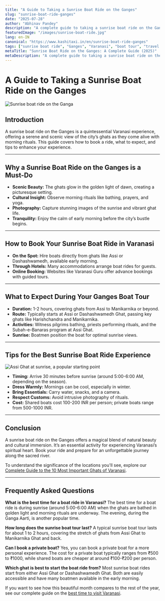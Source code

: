 ```yaml
---
title: "A Guide to Taking a Sunrise Boat Ride on the Ganges"
slug: "sunrise-boat-ride-ganges"
date: "2025-07-28"
author: "Abhinav Pandey"
description: "A complete guide to taking a sunrise boat ride on the Ganges in Varanasi. Learn how to book, what to expect, and tips for a memorable experience."
featuredImage: "/images/sunrise-boat-ride.jpg"
lang: en-IN
canonical: "https://www.kashitaxi.in/en/sunrise-boat-ride-ganges"
tags: ["sunrise boat ride", "Ganges", "Varanasi", "boat tour", "travel guide"]
metaTitle: "Sunrise Boat Ride on the Ganges: A Complete Guide (2025)"
metaDescription: "A complete guide to taking a sunrise boat ride on the Ganges in Varanasi. Learn how to book, what to expect, and tips for a memorable experience."
---
```


# A Guide to Taking a Sunrise Boat Ride on the Ganges

![Sunrise boat ride on the Ganga](/images/varanasi-river-sunrise-boat-p.jpeg "Classic sunrise boat ride scene on the Ganges")

## Introduction

A sunrise boat ride on the Ganges is a quintessential Varanasi experience, offering a serene and scenic view of the city’s ghats as they come alive with morning rituals. This guide covers how to book a ride, what to expect, and tips to enhance your experience.

---

## Why a Sunrise Boat Ride on the Ganges is a Must-Do

- **Scenic Beauty:** The ghats glow in the golden light of dawn, creating a picturesque setting.
- **Cultural Insight:** Observe morning rituals like bathing, prayers, and yoga.
- **Photography:** Capture stunning images of the sunrise and vibrant ghat life.
- **Tranquility:** Enjoy the calm of early morning before the city’s bustle begins.

---

## How to Book Your Sunrise Boat Ride in Varanasi

- **On the Spot:** Hire boats directly from ghats like Assi or Dashashwamedh, available early morning.
- **Through Hotels:** Many accommodations arrange boat rides for guests.
- **Online Booking:** Websites like Varanasi Guru offer advance bookings with guided tours.

---

## What to Expect During Your Ganges Boat Tour

- **Duration:** 1-2 hours, covering ghats from Assi to Manikarnika or beyond.
- **Route:** Typically starts at Assi or Dashashwamedh Ghat, passing key ghats like Harishchandra and Manikarnika.
- **Activities:** Witness pilgrims bathing, priests performing rituals, and the Subah-e-Banaras program at Assi Ghat.
- **Sunrise:** Boatmen position the boat for optimal sunrise views.

---

## Tips for the Best Sunrise Boat Ride Experience

![Assi Ghat at sunrise, a popular starting point](/images/varanasi-assi-ghat-sunrise.jpeg "Assi Ghat at sunrise – ideal embarkation for boats")

- **Timing:** Arrive 30 minutes before sunrise (around 5:00-6:00 AM, depending on the season).
- **Dress Warmly:** Mornings can be cool, especially in winter.
- **Bring Essentials:** Carry water, snacks, and a camera.
- **Respect Customs:** Avoid intrusive photography of rituals.
- **Cost:** Shared boats cost 100-200 INR per person; private boats range from 500-1000 INR.

---

## Conclusion

A sunrise boat ride on the Ganges offers a magical blend of natural beauty and cultural immersion. It’s an essential activity for experiencing Varanasi’s spiritual heart. Book your ride and prepare for an unforgettable journey along the sacred river.

To understand the significance of the locations you'll see, explore our [Complete Guide to the 10 Most Important Ghats of Varanasi](/en/guide-to-10-most-important-ghats-of-varanasi).

---

## Frequently Asked Questions

**What is the best time for a boat ride in Varanasi?** The best time for a boat ride is during sunrise (around 5:00-6:00 AM) when the ghats are bathed in golden light and morning rituals are underway. The evening, during the Ganga Aarti, is another popular time.

**How long does the sunrise boat tour last?** A typical sunrise boat tour lasts for about 1 to 2 hours, covering the stretch of ghats from Assi Ghat to Manikarnika Ghat and back.

**Can I book a private boat?** Yes, you can book a private boat for a more personal experience. The cost for a private boat typically ranges from ₹500 to ₹1000, while shared boats are cheaper at around ₹100-₹200 per person.

**Which ghat is best to start the boat ride from?** Most sunrise boat rides start from either Assi Ghat or Dashashwamedh Ghat. Both are easily accessible and have many boatmen available in the early morning.

If you want to see how this beautiful month compares to the rest of the year, see our complete guide on the [best time to visit Varanasi](/en/best-time-to-visit-varanasi).